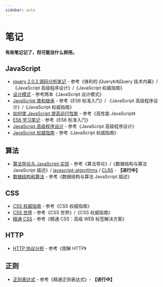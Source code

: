 ```yaml
---
sidebar: auto
---
```


# 笔记

**有些笔记记了，但可能没什么卵用。**

## JavaScript

- [jquery 2.0.3 源码分析笔记](https://github.com/ziyi2/jquery) - 参考《锋利的 jQuery》/《jQuery 技术内幕》/《JavaScript 高级程序设计》/《JavaScript 权威指南》
- [设计模式](https://github.com/ziyi2/js/blob/master/JS%E8%AE%BE%E8%AE%A1%E6%A8%A1%E5%BC%8F.md) - 参考两本《JavaScript 设计模式》
- [JavaScript 类和继承](https://github.com/ziyi2/js/blob/master/JS%E7%B1%BB%E5%92%8C%E7%BB%A7%E6%89%BF.md) - 参考《ES6 标准入门》/ 《JavaScript 高级程序设计》/《JavaScript 权威指南》
- [如何使 JavaScript 提高运行性能](https://github.com/ziyi2/js/blob/master/%E9%AB%98%E6%80%A7%E8%83%BDJS.md) - 参考《高性能 JavaScript》
- [ES6 学习笔记](https://github.com/ziyi2/es6) - 参考《ES6 标准入门》
- [JavaScript 高级程序设计](https://github.com/ziyi2/js/blob/master/JavaScript%E9%AB%98%E7%BA%A7%E7%A8%8B%E5%BA%8F%E8%AE%BE%E8%AE%A1.docx) - 参考《JavaScript 高级程序设计》
- [JavaScript 权威指南](https://github.com/ziyi2/js/blob/master/JavaScript%E9%AB%98%E7%BA%A7%E7%A8%8B%E5%BA%8F%E8%AE%BE%E8%AE%A1.docx) - 参考《JavaScript 权威指南》

## 算法

- [算法导论与 JavaScript 实现](https://github.com/ziyi2/algorithms-javascript) - 参考《算法导论》/《数据结构与算法 JavaScript 描述》/ [javascript-algorithms](https://github.com/trekhleb/javascript-algorithms) / [CLRS](https://github.com/gzc/CLRS) - **【进行中】**
- [数据结构和算法](https://github.com/ziyi2/data-structure-algorithm-procedure) - 参考《数据结构与算法 JavaScript 描述》

## CSS

- [CSS 权威指南](https://github.com/ziyi2/css/blob/master/css%E6%9D%83%E5%A8%81%E6%8C%87%E5%8D%97.docx) - 参考《CSS 权威指南》
- [CSS 世界](https://github.com/ziyi2/css/blob/master/css%E4%B8%96%E7%95%8C.md) - 参考《CSS 世界》/《CSS 权威指南》
- [精通 CSS](https://github.com/ziyi2/css/blob/master/%E7%B2%BE%E9%80%9Acss.md) - 参考《精通 CSS：高级 WEB 标签解决方案》

## HTTP

- [HTTP 协议分析](http://www.ziyi2.cn/2018/04/10/http%E5%8D%8F%E8%AE%AE%E5%88%86%E6%9E%90/) - 参考《图解 HTTP》

## 正则

- [正则表达式](https://github.com/ziyi2/rugular) - 参考《精通正则表达式》- **【进行中】**
